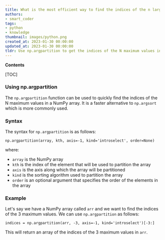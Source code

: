 ```yaml
---
title: What is the most efficient way to find the indices of the n largest elements in a numpy array?
authors:
- smart_coder
tags:
- python
- knowledge
thumbnail: images/python.png
created_at: 2023-01-30 00:00:00
updated_at: 2023-01-30 00:00:00
tldr: Use np.argpartition to get the indices of the N maximum values in a NumPy array.
---
```


**Contents**

[TOC]

### Using np.argpartition

The `np.argpartition` function can be used to quickly find the indices of the N maximum values in a NumPy array. It is a faster alternative to `np.argsort` which is more commonly used.

### Syntax

The syntax for `np.argpartition` is as follows:

`np.argpartition(array, kth, axis=-1, kind='introselect', order=None)`

where:

- `array` is the NumPy array
- `kth` is the index of the element that will be used to partition the array
- `axis` is the axis along which the array will be partitioned
- `kind` is the sorting algorithm used to partition the array
- `order` is an optional argument that specifies the order of the elements in the array

### Example

Let's say we have a NumPy array called `arr` and we want to find the indices of the 3 maximum values. We can use `np.argpartition` as follows:

```
indices = np.argpartition(arr, -3, axis=-1, kind='introselect')[-3:]
```

This will return an array of the indices of the 3 maximum values in `arr`.
